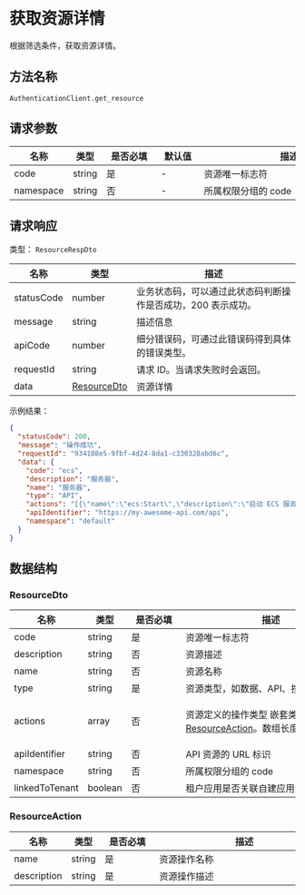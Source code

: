 # 获取资源详情

<!--
  警告⚠️：
  不要直接修改该文档，
  https://github.com/Authing/authing-docs-factory
  使用该项目进行生成
-->

<LastUpdated />

根据筛选条件，获取资源详情。

## 方法名称

`AuthenticationClient.get_resource`

## 请求参数

| 名称 | 类型 | <div style="width:80px">是否必填</div> | <div style="width:60px">默认值</div> | <div style="width:300px">描述</div> | <div style="width:200px">示例值</div> |
| ---- | ---- | ---- | ---- | ---- | ---- |
 | code | string  | 是 | - | 资源唯一标志符  | `ecs` |
 | namespace | string  | 否 | - | 所属权限分组的 code  | `default` |



  
## 请求响应

类型： `ResourceRespDto`

| 名称 | 类型 | 描述 |
| ---- | ---- | ---- |
| statusCode | number | 业务状态码，可以通过此状态码判断操作是否成功，200 表示成功。 |
| message | string | 描述信息 |
| apiCode | number | 细分错误码，可通过此错误码得到具体的错误类型。 |
| requestId | string | 请求 ID。当请求失败时会返回。 |
| data | <a href="#ResourceDto">ResourceDto</a> | 资源详情 |



示例结果：

```json
{
  "statusCode": 200,
  "message": "操作成功",
  "requestId": "934108e5-9fbf-4d24-8da1-c330328abd6c",
  "data": {
    "code": "ecs",
    "description": "服务器",
    "name": "服务器",
    "type": "API",
    "actions": "[{\"name\":\"ecs:Start\",\"description\":\"启动 ECS 服务器\"},{\"name\":\"ecs:Stop\",\"description\":\"停止 ECS 服务器\"}]",
    "apiIdentifier": "https://my-awesome-api.com/api",
    "namespace": "default"
  }
}
```

## 数据结构


### <a id="ResourceDto"></a> ResourceDto

| 名称 | 类型 | <div style="width:80px">是否必填</div> | <div style="width:300px">描述</div> | <div style="width:200px">示例值</div> |
| ---- |  ---- | ---- | ---- | ---- |
| code | string | 是 | 资源唯一标志符   |  `ecs` |
| description | string | 否 | 资源描述   |  `服务器` |
| name | string | 否 | 资源名称   |  `服务器` |
| type | string | 是 | 资源类型，如数据、API、按钮、菜单   | DATA |
| actions | array | 否 | 资源定义的操作类型 嵌套类型：<a href="#ResourceAction">ResourceAction</a>。数组长度限制：100。  |  `[{"name":"ecs:Start","description":"启动 ECS 服务器"},{"name":"ecs:Stop","description":"停止 ECS 服务器"}]` |
| apiIdentifier | string | 否 | API 资源的 URL 标识   |  `https://my-awesome-api.com/api` |
| namespace | string | 否 | 所属权限分组的 code   |  `default` |
| linkedToTenant | boolean | 否 | 租户应用是否关联自建应用资源   |  |


### <a id="ResourceAction"></a> ResourceAction

| 名称 | 类型 | <div style="width:80px">是否必填</div> | <div style="width:300px">描述</div> | <div style="width:200px">示例值</div> |
| ---- |  ---- | ---- | ---- | ---- |
| name | string | 是 | 资源操作名称   |  `ecs:Start` |
| description | string | 是 | 资源操作描述   |  `ecs:Start` |


